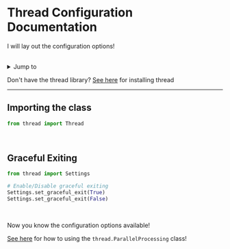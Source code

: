 # Thread Configuration Documentation

I will lay out the configuration options!

<br />
<details>
  <summary>Jump to</summary>
  <ul>
    <li><a href='#importing-the-class'> Import the class </a></li>
    <li><a href='#graceful-exiting'> Graceful Exit </a></li>
  </ul>
</details>


Don't have the thread library? [See here](./getting-started.md) for installing thread

---

## Importing the class

```py
from thread import Thread
```

<br />


## Graceful Exiting

```py
from thread import Settings

# Enable/Disable graceful exiting
Settings.set_graceful_exit(True)
Settings.set_graceful_exit(False)
```

<br />


Now you know the configuration options available!

[See here](./parallel-processing.md) for how to using the `thread.ParallelProcessing` class!
